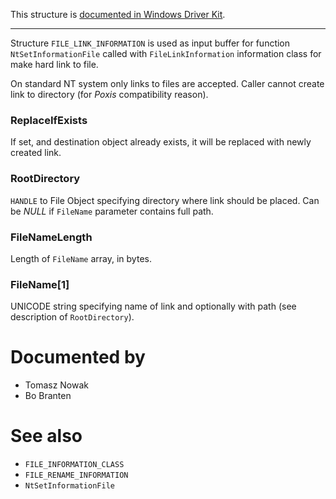 This structure is [documented in Windows Driver Kit](https://learn.microsoft.com/en-us/windows-hardware/drivers/ddi/ntifs/ns-ntifs-_file_link_information).

---

Structure `FILE_LINK_INFORMATION` is used as input buffer for function `NtSetInformationFile` called with `FileLinkInformation` information class for make hard link to file.

  On standard NT system only links to files are accepted. Caller cannot create link to directory (for *Poxis* compatibility reason).

### ReplaceIfExists

If set, and destination object already exists, it will be replaced with newly created link.

### RootDirectory

`HANDLE` to File Object specifying directory where link should be placed. Can be *NULL* if `FileName` parameter contains full path.

### FileNameLength

Length of `FileName` array, in bytes.

### FileName[1]

UNICODE string specifying name of link and optionally with path (see description of `RootDirectory`).

# Documented by

* Tomasz Nowak
* Bo Branten

# See also

* `FILE_INFORMATION_CLASS`
* `FILE_RENAME_INFORMATION`
* `NtSetInformationFile`
